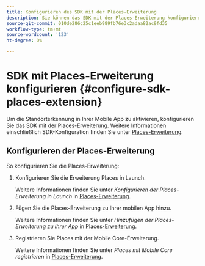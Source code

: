 ```yaml
---
title: Konfigurieren des SDK mit der Places-Erweiterung
description: Sie können das SDK mit der Places-Erweiterung konfigurieren, um die Standorterkennung in Ihrer mobilen App zu aktivieren.
source-git-commit: 010de286c25c1eeb989fb76e3c2adaa82ac9fd35
workflow-type: tm+mt
source-wordcount: '123'
ht-degree: 0%

---
```



# SDK mit Places-Erweiterung konfigurieren {#configure-sdk-places-extension}

Um die Standorterkennung in Ihrer Mobile App zu aktivieren, konfigurieren Sie das SDK mit der Places-Erweiterung. Weitere Informationen einschließlich SDK-Konfiguration finden Sie unter [Places-Erweiterung](/help/places-ext-aep-sdks/places-extension/places-extension.md).

## Konfigurieren der Places-Erweiterung

So konfigurieren Sie die Places-Erweiterung:

1. Konfigurieren Sie die Erweiterung Places in Launch.

   Weitere Informationen finden Sie unter *Konfigurieren der Places-Erweiterung in Launch* in [Places-Erweiterung](/help/places-ext-aep-sdks/places-extension/places-extension.md).

1. Fügen Sie die Places-Erweiterung zu Ihrer mobilen App hinzu.

   Weitere Informationen finden Sie unter *Hinzufügen der Places-Erweiterung zu Ihrer App* in [Places-Erweiterung](/help/places-ext-aep-sdks/places-extension/places-extension.md).

1. Registrieren Sie Places mit der Mobile Core-Erweiterung.

   Weitere Informationen finden Sie unter *Places mit Mobile Core registrieren* in [Places-Erweiterung](/help/places-ext-aep-sdks/places-extension/places-extension.md).
